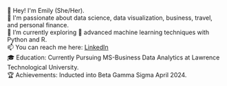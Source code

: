 👋 Hey! I'm Emily (She/Her). 
<br>
👀 I'm passionate about data science, data visualization, business, travel, and personal finance.
<br>
🌱 I’m currently exploring 🧭 advanced machine learning techniques with Python and R.
<br>
📫 You can reach me here: [LinkedIn](www.linkedin.com/in/emilyschnepp)
<br>
🎓 Education: Currently Pursuing MS-Business Data Analytics at Lawrence Technological University. 
<br>
🏆 Achievements: Inducted into Beta Gamma Sigma April 2024.
<!---
emilyschnepp/emilyschnepp is a ✨ special ✨ repository because its `README.md` (this file) appears on your GitHub profile.
You can click the Preview link to take a look at your changes.
--->
